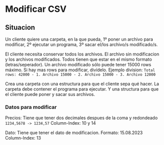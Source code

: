 # Modificar CSV
## Situacion
Un cliente quiere una carpeta, en la que pueda, 1º poner un archivo para modificar, 2º ejecutar un programa, 3º sacar el/los archivo/s modificado/s.

El cliente necesita conservar todos los archivos. El archivo sin modificacion y los archivos modificados. Todos tienen que estar en el mismo formato (letras/seperador).
Un archivo modificado sólo puede tener 15000 rows máximo. Si hay mas rows para modificar, divídelo. 
Ejemplo division: `Total rows: 42000 - 1. Archivo 15000 - 2. Archivo 15000 - 3. Archivo 12000`

Crea una carpeta con una estructura para que el cliente sepa qué hacer.
La carpeta debe contener el programa para ejecutar. Y una structura para que el cliente puede poner y sacar sus archivos.

### Datos para modificar
Precios: Tiene que tener dos decimales despues de la coma y redondeado
`1234,5678 -> 1234,57`
Column-Index: 10 y 14

Dato: Tiene que tener el dato de modificacion. Formato: 15.08.2023
Column-Index: 13
